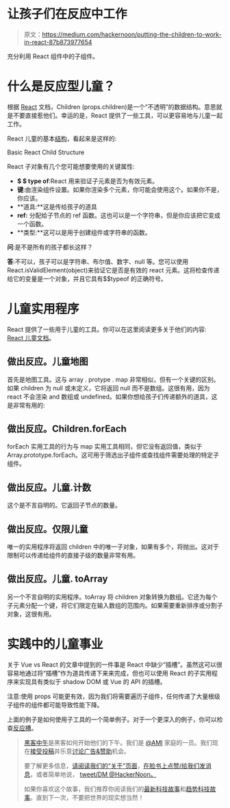 # 让孩子们在反应中工作

> 原文：<https://medium.com/hackernoon/putting-the-children-to-work-in-react-87b873977654>

充分利用 React 组件中的子组件。

# 什么是反应型儿童？

根据 [React](https://hackernoon.com/tagged/react) 文档，Children (props.children)是一个“不透明”的数据结构。意思就是不要直接惹他们。幸运的是，React 提供了一些工具，可以更容易地与儿童一起工作。

React 儿童的基本[结构](https://hackernoon.com/tagged/structure)，看起来是这样的:

Basic React Child Structure

React 子对象有几个您可能想要使用的关键属性:

*   **$ $ type of**:React 用来验证子元素是否为有效元素。
*   **键**:由渲染组件设置。如果你渲染多个元素，你可能会使用这个。如果你不是，你应该。
*   **道具:**这是传给孩子的道具
*   **ref:** 分配给子节点的 ref 函数。这也可以是一个字符串，但是你应该把它变成一个函数。
*   **类型:**这可以是用于创建组件或字符串的函数。

**问**:是不是所有的孩子都长这样？

**答**:不可以，孩子可以是字符串、布尔值、数字、null 等。您可以使用 React.isValidElement(object)来验证它是否是有效的 react 元素。这将检查传递给它的变量是一个对象，并且它具有$$typeof 的正确符号。

# 儿童实用程序

React 提供了一些用于儿童的工具。你可以在这里阅读更多关于他们的内容: [React 儿童文档](https://facebook.github.io/react/docs/react-api.html#react.children)。

## 做出反应。儿童地图

首先是地图工具。这与 array . protype . map 非常相似，但有一个关键的区别。如果 children 为 null 或未定义，它将返回 null 而不是数组。这很有用，因为 react 不会渲染 and 数组或 undefined。如果你想给孩子们传递额外的道具，这是非常有用的:

## 做出反应。Children.forEach

forEach 实用工具的行为与 map 实用工具相同，但它没有返回值，类似于 Array.prototype.forEach。这可用于筛选出子组件或查找组件需要处理的特定子组件。

## 做出反应。儿童.计数

这个是不言自明的。它返回子节点的数量。

## 做出反应。仅限儿童

唯一的实用程序将返回 children 中的唯一子对象，如果有多个，将抛出。这对于限制可以传递给组件的直接子级的数量非常有用。

## 做出反应。儿童. toArray

另一个不言自明的实用程序。toArray 将 children 对象转换为数组。它还为每个子元素分配一个键，将它们限定在输入数组的范围内。如果需要重新排序或分割子对象，这很有用。

# 实践中的儿童事业

关于 Vue vs React 的文章中提到的一件事是 React 中缺少“插槽”。虽然这可以很容易地通过将“插槽”作为道具传递下来来完成，但也可以使用 React 的子实用程序来实现具有类似于 shadow DOM 或 Vue 的 API 的插槽。

注意:使用 props 可能更有效，因为我们将需要遍历子组件，任何传递了大量根级子组件的组件都可能导致性能下降。

上面的例子是如何使用子工具的一个简单例子。对于一个更深入的例子，你可以检查[反应槽](https://github.com/dmiller9911/react-slotted)。

> [黑客中午](http://bit.ly/Hackernoon)是黑客如何开始他们的下午。我们是 [@AMI](http://bit.ly/atAMIatAMI) 家庭的一员。我们现在[接受投稿](http://bit.ly/hackernoonsubmission)并乐意[讨论广告&赞助](mailto:partners@amipublications.com)机会。
> 
> 要了解更多信息，[请阅读我们的“关于”页面](https://goo.gl/4ofytp)，[在脸书上点赞/给我们发消息](http://bit.ly/HackernoonFB)，或者简单地说， [tweet/DM @HackerNoon。](https://goo.gl/k7XYbx)
> 
> 如果你喜欢这个故事，我们推荐你阅读我们的[最新科技故事](http://bit.ly/hackernoonlatestt)和[趋势科技故事](https://hackernoon.com/trending)。直到下一次，不要把世界的现实想当然！